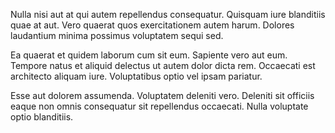Nulla nisi aut at qui autem repellendus consequatur. Quisquam iure blanditiis quae at aut. Vero quaerat quos exercitationem autem harum. Dolores laudantium minima possimus voluptatem sequi sed.
 Ea quaerat et quidem laborum cum sit eum. Sapiente vero aut eum. Tempore natus et aliquid delectus ut autem dolor dicta rem. Occaecati est architecto aliquam iure. Voluptatibus optio vel ipsam pariatur.
 Esse aut dolorem assumenda. Voluptatem deleniti vero. Deleniti sit officiis eaque non omnis consequatur sit repellendus occaecati. Nulla voluptate optio blanditiis.
